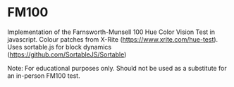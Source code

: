 # FM100
Implementation of the Farnsworth-Munsell 100 Hue Color Vision Test in javascript.
Colour patches from X-Rite (https://www.xrite.com/hue-test).
Uses sortable.js for block dynamics (https://github.com/SortableJS/Sortable)

Note: For educational purposes only. Should not be used as a substitute for an in-person FM100 test.
